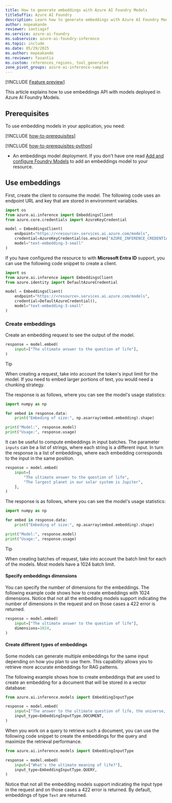```yaml
---
title: How to generate embeddings with Azure AI Foundry Models
titleSuffix: Azure AI Foundry
description: Learn how to generate embeddings with Azure AI Foundry Models
author: mopeakande
reviewer: santiagxf
ms.service: azure-ai-foundry
ms.subservice: azure-ai-foundry-inference
ms.topic: include
ms.date: 05/29/2025
ms.author: mopeakande
ms.reviewer: fasantia
ms.custom: references_regions, tool_generated
zone_pivot_groups: azure-ai-inference-samples
---
```


[!INCLUDE [Feature preview](~/reusable-content/ce-skilling/azure/includes/ai-studio/includes/feature-preview.md)]

This article explains how to use embeddings API with models deployed in Azure AI Foundry Models.

## Prerequisites

To use embedding models in your application, you need:

[!INCLUDE [how-to-prerequisites](../how-to-prerequisites.md)]

[!INCLUDE [how-to-prerequisites-python](../how-to-prerequisites-python.md)]

* An embeddings model deployment. If you don't have one read [Add and configure Foundry Models](../../how-to/create-model-deployments.md) to add an embeddings model to your resource.


## Use embeddings

First, create the client to consume the model. The following code uses an endpoint URL and key that are stored in environment variables.


```python
import os
from azure.ai.inference import EmbeddingsClient
from azure.core.credentials import AzureKeyCredential

model = EmbeddingsClient(
    endpoint="https://<resource>.services.ai.azure.com/models",
    credential=AzureKeyCredential(os.environ["AZURE_INFERENCE_CREDENTIAL"]),
    model="text-embedding-3-small"
)
```

If you have configured the resource to with **Microsoft Entra ID** support, you can use the following code snippet to create a client.


```python
import os
from azure.ai.inference import EmbeddingsClient
from azure.identity import DefaultAzureCredential

model = EmbeddingsClient(
    endpoint="https://<resource>.services.ai.azure.com/models",
    credential=DefaultAzureCredential(),
    model="text-embedding-3-small"
)
```

### Create embeddings

Create an embedding request to see the output of the model.

```python
response = model.embed(
    input=["The ultimate answer to the question of life"],
)
```

> [!TIP]
> When creating a request, take into account the token's input limit for the model. If you need to embed larger portions of text, you would need a chunking strategy.

The response is as follows, where you can see the model's usage statistics:


```python
import numpy as np

for embed in response.data:
    print("Embeding of size:", np.asarray(embed.embedding).shape)

print("Model:", response.model)
print("Usage:", response.usage)
```

It can be useful to compute embeddings in input batches. The parameter `inputs` can be a list of strings, where each string is a different input. In turn the response is a list of embeddings, where each embedding corresponds to the input in the same position.


```python
response = model.embed(
    input=[
        "The ultimate answer to the question of life", 
        "The largest planet in our solar system is Jupiter",
    ],
)
```

The response is as follows, where you can see the model's usage statistics:


```python
import numpy as np

for embed in response.data:
    print("Embeding of size:", np.asarray(embed.embedding).shape)

print("Model:", response.model)
print("Usage:", response.usage)
```

> [!TIP]
> When creating batches of request, take into account the batch limit for each of the models. Most models have a 1024 batch limit.

#### Specify embeddings dimensions

You can specify the number of dimensions for the embeddings. The following example code shows how to create embeddings with 1024 dimensions. Notice that not all the embedding models support indicating the number of dimensions in the request and on those cases a 422 error is returned.


```python
response = model.embed(
    input=["The ultimate answer to the question of life"],
    dimensions=1024,
)
```

#### Create different types of embeddings

Some models can generate multiple embeddings for the same input depending on how you plan to use them. This capability allows you to retrieve more accurate embeddings for RAG patterns. 

The following example shows how to create embeddings that are used to create an embedding for a document that will be stored in a vector database:


```python
from azure.ai.inference.models import EmbeddingInputType

response = model.embed(
    input=["The answer to the ultimate question of life, the universe, and everything is 42"],
    input_type=EmbeddingInputType.DOCUMENT,
)
```

When you work on a query to retrieve such a document, you can use the following code snippet to create the embeddings for the query and maximize the retrieval performance.


```python
from azure.ai.inference.models import EmbeddingInputType

response = model.embed(
    input=["What's the ultimate meaning of life?"],
    input_type=EmbeddingInputType.QUERY,
)
```

Notice that not all the embedding models support indicating the input type in the request and on those cases a 422 error is returned. By default, embeddings of type `Text` are returned.
